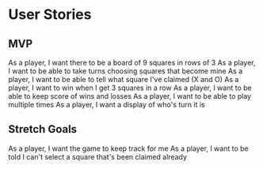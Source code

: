 # User Stories





## MVP

As a player, I want there to be a board of 9 squares in rows of 3
As a player, I want to be able to take turns choosing squares that become mine
As a player, I want to be able to tell what square I've claimed (X and O)
As a player, I want to win when I get 3 squares in a row
As a player, I want to be able to keep score of wins and losses
As a player, I want to be able to play multiple times
As a player, I want a display of who's turn it is

## Stretch Goals

As a player, I want the game to keep track for me
As a player, I want to be told I can't select a square that's been claimed already